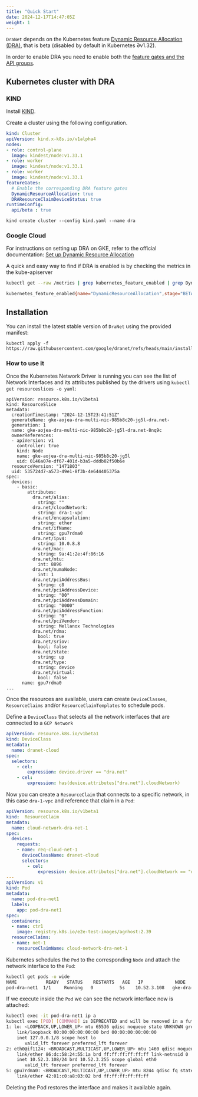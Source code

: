 ```yaml
---
title: "Quick Start"
date: 2024-12-17T14:47:05Z
weight: 1
---
```


`DraNet` depends on the Kubernetes feature [Dynamic Resource Allocation (DRA)](https://kubernetes.io/docs/concepts/scheduling-eviction/dynamic-resource-allocation/), that is beta (disabled by default in Kubernetes ∂v1.32).

In order to enable DRA you need to enable both the [feature gates and the API groups](https://kubernetes.io/docs/concepts/scheduling-eviction/dynamic-resource-allocation/#enabling-dynamic-resource-allocation).

## Kubernetes cluster with DRA

### KIND

Install [KIND](https://github.com/kubernetes-sigs/kind?tab=readme-ov-file#installation-and-usage).

Create a cluster using the following configuration.

```yaml
kind: Cluster
apiVersion: kind.x-k8s.io/v1alpha4
nodes:
- role: control-plane
  image: kindest/node:v1.33.1
- role: worker
  image: kindest/node:v1.33.1
- role: worker
  image: kindest/node:v1.33.1
featureGates:
  # Enable the corresponding DRA feature gates
  DynamicResourceAllocation: true
  DRAResourceClaimDeviceStatus: true
runtimeConfig:
  api/beta : true
```

```
kind create cluster --config kind.yaml --name dra
```

### Google Cloud

For instructions on setting up DRA on GKE, refer to the official documentation:
[Set up Dynamic Resource Allocation](https://cloud.google.com/kubernetes-engine/docs/how-to/set-up-dra)

A quick and easy way to find if DRA is enabled is by checking the metrics in the kube-apiserver

```sh
kubectl get --raw /metrics | grep kubernetes_feature_enabled | grep DynamicResourceAllocation

kubernetes_feature_enabled{name="DynamicResourceAllocation",stage="BETA"} 1
```

## Installation

You can install the latest stable version of `DraNet` using the provided manifest:

```
kubectl apply -f https://raw.githubusercontent.com/google/dranet/refs/heads/main/install.yaml
```

### How to use it

Once the Kubernetes Network Driver is running you can see the list of Network Interfaces and its attributes published by the drivers using `kubectl get resourceslices -o yaml`:

```
apiVersion: resource.k8s.io/v1beta1
kind: ResourceSlice
metadata:
  creationTimestamp: "2024-12-15T23:41:51Z"
  generateName: gke-aojea-dra-multi-nic-985b8c20-jg5l-dra.net-
  generation: 1
  name: gke-aojea-dra-multi-nic-985b8c20-jg5l-dra.net-8nq9c
  ownerReferences:
  - apiVersion: v1
    controller: true
    kind: Node
    name: gke-aojea-dra-multi-nic-985b8c20-jg5l
    uid: 0146a07e-df67-401d-b3a5-dddb02f50b6e
  resourceVersion: "1471803"
  uid: 535724d7-a573-49e1-8f3b-4e644405375a
spec:
  devices:
    - basic:
        attributes:
          dra.net/alias:
            string: ""
          dra.net/cloudNetwork:
            string: dra-1-vpc
          dra.net/encapsulation:
            string: ether
          dra.net/ifName:
            string: gpu7rdma0
          dra.net/ipv4:
            string: 10.0.8.8
          dra.net/mac:
            string: 9a:41:2e:4f:86:16
          dra.net/mtu:
            int: 8896
          dra.net/numaNode:
            int: 1
          dra.net/pciAddressBus:
            string: c8
          dra.net/pciAddressDevice:
            string: "00"
          dra.net/pciAddressDomain:
            string: "0000"
          dra.net/pciAddressFunction:
            string: "0"
          dra.net/pciVendor:
            string: Mellanox Technologies
          dra.net/rdma:
            bool: true
          dra.net/sriov:
            bool: false
          dra.net/state:
            string: up
          dra.net/type:
            string: device
          dra.net/virtual:
            bool: false
      name: gpu7rdma0
...
```

Once the resources are available, users can create `DeviceClasses`, `ResourceClaims` and/or `ResourceClaimTemplates` to schedule pods.

Define a `DeviceClass` that selects all the network interfaces that are connected to a `GCP Network`

```yaml
apiVersion: resource.k8s.io/v1beta1
kind: DeviceClass
metadata:
  name: dranet-cloud
spec:
  selectors:
    - cel:
        expression: device.driver == "dra.net"
    - cel:
        expression: has(device.attributes["dra.net"].cloudNetwork) 
```

Now you can create a `ResourceClaim` that connects to a specific network, in this case `dra-1-vpc` and reference that claim in a `Pod`:

```yaml
apiVersion: resource.k8s.io/v1beta1
kind:  ResourceClaim
metadata:
  name: cloud-network-dra-net-1
spec:
  devices:
    requests:
    - name: req-cloud-net-1
      deviceClassName: dranet-cloud
      selectors:
        - cel:
            expression: device.attributes["dra.net"].cloudNetwork == "dra-1-vpc"
---
apiVersion: v1
kind: Pod
metadata:
  name: pod-dra-net1
  labels:
    app: pod-dra-net1
spec:
  containers:
  - name: ctr1
    image: registry.k8s.io/e2e-test-images/agnhost:2.39
  resourceClaims:
  - name: net-1
    resourceClaimName: cloud-network-dra-net-1
```

Kubernetes schedules the `Pod` to the corresponding `Node` and attach the network interface to the `Pod`:

```sh
kubectl get pods -o wide
NAME           READY   STATUS    RESTARTS   AGE   IP            NODE                                    NOMINATED NODE   READINESS GATES
pod-dra-net1  1/1     Running   0          5s    10.52.3.108   gke-dra-multi-nic-985b8c20-jg5l   <none>           <none>
```

If we execute inside the `Pod` we can see the network interface now is attached:
```sh
kubectl exec -it pod-dra-net1 ip a
kubectl exec [POD] [COMMAND] is DEPRECATED and will be removed in a future version. Use kubectl exec [POD] -- [COMMAND] instead.
1: lo: <LOOPBACK,UP,LOWER_UP> mtu 65536 qdisc noqueue state UNKNOWN group default qlen 1000
    link/loopback 00:00:00:00:00:00 brd 00:00:00:00:00:00
    inet 127.0.0.1/8 scope host lo
       valid_lft forever preferred_lft forever
2: eth0@if1124: <BROADCAST,MULTICAST,UP,LOWER_UP> mtu 1460 qdisc noqueue state UP group default 
    link/ether 86:dc:58:24:55:1a brd ff:ff:ff:ff:ff:ff link-netnsid 0
    inet 10.52.3.108/24 brd 10.52.3.255 scope global eth0
       valid_lft forever preferred_lft forever
5: gpu7rdma0: <BROADCAST,MULTICAST,UP,LOWER_UP> mtu 8244 qdisc fq state UP group default qlen 1000
    link/ether 42:01:c0:a8:03:02 brd ff:ff:ff:ff:ff:ff
```

Deleting the Pod restores the interface and makes it available again.

